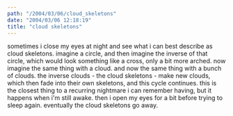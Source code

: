 ```yaml
---
path: "/2004/03/06/cloud_skeletons" 
date: "2004/03/06 12:18:19" 
title: "cloud skeletons" 
---
```

<p>sometimes i close my eyes at night and see what i can best describe as cloud skeletons. imagine a circle, and then imagine the inverse of that circle, which would look something like a cross, only a bit more arched. now imagine the same thing with a cloud. and now the same thing with a bunch of clouds. the inverse clouds - the cloud skeletons - make new clouds, which then fade into their own skeletons, and this cycle continues. this is the closest thing to a recurring nightmare i can remember having, but it happens when i'm still awake. then i open my eyes for a bit before trying to sleep again. eventually the cloud skeletons go away.</p>